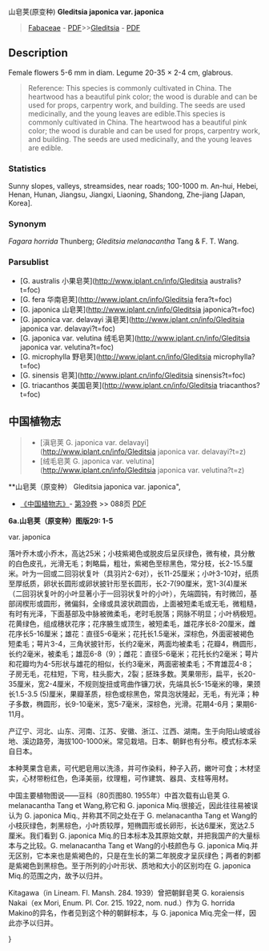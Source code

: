 山皂荚(原变种) **Gleditsia japonica var. japonica**

> [Fabaceae](http://www.iplant.cn/info/Fabaceae?t=foc) - [PDF](http://www.iplant.cn/foc/pdf/Fabaceae.pdf)>>[Gleditsia](http://www.iplant.cn/info/Gleditsia?t=foc) - [PDF](http://www.iplant.cn/foc/pdf/Gleditsia.pdf)

## Description

Female flowers 5-6 mm in diam. Legume 20-35 × 2-4 cm, glabrous.


> Reference: 
> This species is commonly cultivated in China. The heartwood has a beautiful pink color; the wood is durable and can be used for props, carpentry work, and building. The seeds are used medicinally, and the young leaves are edible.This species is commonly cultivated in China. The heartwood has a beautiful pink color; the wood is durable and can be used for props, carpentry work, and building. The seeds are used medicinally, and the young leaves are edible.

### Statistics
Sunny slopes, valleys, streamsides, near roads; 100-1000 m. An-hui, Hebei, Henan, Hunan, Jiangsu, Jiangxi, Liaoning, Shandong, Zhe-jiang [Japan, Korea].

### Synonym
*Fagara horrida* Thunberg; *Gleditsia melanacantha* Tang & F. T. Wang.



### Parsublist

* [G.  australis  小果皂荚](http://www.iplant.cn/info/Gleditsia australis?t=foc)
* [G.  fera  华南皂荚](http://www.iplant.cn/info/Gleditsia fera?t=foc)
* [G.  japonica  山皂荚](http://www.iplant.cn/info/Gleditsia japonica?t=foc)
* [G.  japonica var. delavayi  滇皂荚](http://www.iplant.cn/info/Gleditsia japonica var. delavayi?t=foc)
* [G.  japonica var. velutina  绒毛皂荚](http://www.iplant.cn/info/Gleditsia japonica var. velutina?t=foc)
* [G.  microphylla  野皂荚](http://www.iplant.cn/info/Gleditsia microphylla?t=foc)
* [G.  sinensis  皂荚](http://www.iplant.cn/info/Gleditsia sinensis?t=foc)
* [G.  triacanthos  美国皂荚](http://www.iplant.cn/info/Gleditsia triacanthos?t=foc)

## 中国植物志

> * [滇皂荚  G.  japonica var. delavayi](http://www.iplant.cn/info/Gleditsia japonica var. delavayi?t=z)
> * [绒毛皂荚  G.  japonica var. velutina](http://www.iplant.cn/info/Gleditsia japonica var. velutina?t=z)


**山皂荚（原变种） Gleditsia japonica var. japonica",



* [《中国植物志》](http://www.iplant.cn/frps)- [第39卷](http://www.iplant.cn/frps/vol/39) >> 088页 [PDF](http://www.iplant.cn/frps/pdf/39/088a.pdf)


**6a.山皂荚（原变种）图版29: 1-5**

var. japonica

落叶乔木或小乔木，高达25米；小枝紫褐色或脱皮后呈灰绿色，微有棱，具分散的白色皮孔，光滑无毛；刺略扁，粗壮，紫褐色至棕黑色，常分枝，长2-15.5厘米。叶为一回或二回羽状复叶（具羽片2-6对），长11-25厘米；小叶3-10对，纸质至厚纸质，卵状长圆形或卵状披针形至长圆形，长2-7(90厘米，宽1-3(4)厘米（二回羽状复叶的小叶显著小于一回羽状复叶的小叶），先端圆钝，有时微凹，基部阔楔形或圆形，微偏斜，全缘或具波状疏圆齿，上面被短柔毛或无毛，微粗糙，有时有光泽，下面基部及中脉被微柔毛，老时毛脱落；网脉不明显；小叶柄极短。花黄绿色，组成穗状花序；花序腋生或顶生，被短柔毛，雄花序长8-20厘米，雌花序长5-16厘米；雄花：直径5-6毫米；花托长1.5毫米，深棕色，外面密被褐色短柔毛；萼片3-4，三角状披针形，长约2毫米，两面均被柔毛；花瓣4，椭圆形，长约2毫米，被柔毛；雄蕊6-8（9）；雌花：直径5-6毫米；花托长约2毫米；萼片和花瓣均为4-5形状与雄花的相似，长约3毫米，两面密被柔毛；不育雄蕊4-8；子房无毛，花柱短，下弯，柱头膨大，2裂；胚珠多数。荚果带形，扁平，长20-35厘米，宽2-4厘米，不规则旋扭或弯曲作镰刀状，先端具长5-15毫米的喙，果颈长1.5-3.5 (5)厘米，果瓣革质，棕色或棕黑色，常具泡状隆起，无毛，有光泽；种子多数，椭圆形，长9-10毫米，宽5-7毫米，深棕色，光滑。花期4-6月；果期6-11月。

产辽宁、河北、山东、河南、江苏、安徽、浙江、江西、湖南。生于向阳山坡或谷地、溪边路旁，海拔100-1000米。常见栽培。日本、朝鲜也有分布。模式标本采自日本。

本种荚果含皂素，可代肥皂用以洗涤，并可作染料，种子入药，嫩叶可食；木材坚实，心材带粉红色，色泽美丽，纹理粗，可作建筑、器具、支柱等用材。

中国主要植物图说——豆科（80页图80. 1955年）中首次载有山皂荚 G. melanacantha Tang et Wang,称它和 G. japonica Miq.很接近，因此往往易被误认为 G. japonica Miq., 并称其不同之处在于 G. melanacantha Tang et Wang的小枝灰绿色，刺黑棕色，小叶质较厚，短椭圆形或长卵形，长达6厘米，宽达2.5厘米。我们看到 G. japonica Miq.的日本标本及其原始文献，并把我国产的大量标本与之比较。G. melanacantha Tang et Wang的小枝颜色与 G. japonica Miq.并无区别，它本来也是紫褐色的，只是在生长的第二年脱皮才呈灰绿色；两者的刺都是紫褐色到黑棕色。至于所列的小叶形状、质地和大小的区别均在 G. japonica Miq.的范围之内，故予以归并。

Kitagawa（in Lineam. Fl. Mansh. 284. 1939）曾把朝鲜皂荚 G. koraiensis Nakai（ex Mori, Enum. Pl. Cor. 215. 1922, nom. nud.）作为 G. horrida Makino的异名，作者见到这个种的朝鲜标本，与 G. japonica Miq.完全一样，因此亦予以归并。



}